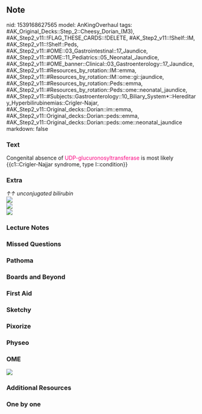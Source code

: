 ## Note
nid: 1539168627565
model: AnKingOverhaul
tags: #AK_Original_Decks::Step_2::Cheesy_Dorian_(M3), #AK_Step2_v11::!FLAG_THESE_CARDS::!DELETE, #AK_Step2_v11::!Shelf::IM, #AK_Step2_v11::!Shelf::Peds, #AK_Step2_v11::#OME::03_Gastrointestinal::17_Jaundice, #AK_Step2_v11::#OME::11_Pediatrics::05_Neonatal_Jaundice, #AK_Step2_v11::#OME_banner::Clinical::03_Gastroenterology::17_Jaundice, #AK_Step2_v11::#Resources_by_rotation::IM::emma, #AK_Step2_v11::#Resources_by_rotation::IM::ome::gi::jaundice, #AK_Step2_v11::#Resources_by_rotation::Peds::emma, #AK_Step2_v11::#Resources_by_rotation::Peds::ome::neonatal_jaundice, #AK_Step2_v11::#Subjects::Gastroenterology::10_Biliary_System*::Hereditary_Hyperbilirubinemias::Crigler-Najar, #AK_Step2_v11::Original_decks::Dorian::im::emma, #AK_Step2_v11::Original_decks::Dorian::peds::emma, #AK_Step2_v11::Original_decks::Dorian::peds::ome::neonatal_jaundice
markdown: false

### Text
Congenital absence of <font color=
"#FC0280">UDP-glucuronosyltransferase</font> is most likely
{{c1::Crigler-Najjar syndrome, type I::condition}}

### Extra
<div>
  <div>
    <i>↑↑ unconjugated bilirubin</i>
  </div>
</div>
<div>
  <b><i><img src="paste-17506424137449473.jpg"></i></b>
</div>
<div>
  <b><i><img src="L13480.jpg"></i></b>
</div>
<div>
  <b><i><img src="paste-2319007461933057.jpg"></i></b>
</div>

### Lecture Notes


### Missed Questions


### Pathoma


### Boards and Beyond


### First Aid


### Sketchy


### Pixorize


### Physeo


### OME
<div class="ome-widget">
  <a href=
  "https://onlinemeded.org/spa/gastroenterology/jaundice/acquire?ref=anki">
  <img src="_OME_AnkiFlashcards_Lesson_6.png"></a>
</div>

### Additional Resources


### One by one

